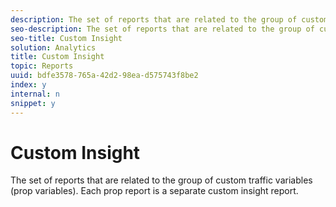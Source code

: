 ```yaml
---
description: The set of reports that are related to the group of custom traffic variables (prop variables). Each prop report is a separate custom insight report.
seo-description: The set of reports that are related to the group of custom traffic variables (prop variables). Each prop report is a separate custom insight report.
seo-title: Custom Insight
solution: Analytics
title: Custom Insight
topic: Reports
uuid: bdfe3578-765a-42d2-98ea-d575743f8be2
index: y
internal: n
snippet: y
---
```


# Custom Insight

The set of reports that are related to the group of custom traffic variables (prop variables). Each prop report is a separate custom insight report.

